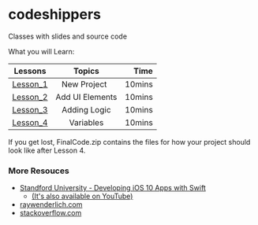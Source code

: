 # codeshippers
Classes with slides and source code

What you will Learn:

| Lessons       | Topics          | Time  |
| ------------- |:---------------:| -----:|
| [Lesson_1](Lesson_1/README.md) | New Project     | 10mins|
| [Lesson_2](Lesson_2/README.md) | Add UI Elements | 10mins|
| [Lesson_3](Lesson_3/README.md) | Adding Logic    | 10mins|
| [Lesson_4](Lesson_4/README.md) | Variables       | 10mins|

If you get lost, FinalCode.zip contains the files for how your project should look like after Lesson 4.

### More Resouces
- [Standford University - Developing iOS 10 Apps with Swift](https://itunes.apple.com/us/course/developing-ios-10-apps-with-swift/id1198467120)
  - [(It's also available on YouTube)](https://www.youtube.com/playlist?list=PL3d_SFOiG7_-AhUEwk_TJ_GEjO67GMBHR)
- [raywenderlich.com](https://www.raywenderlich.com/category/ios)
- [stackoverflow.com](https://stackoverflow.com/questions/tagged/ios)
